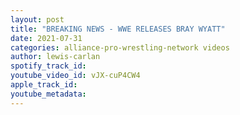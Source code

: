 ```yaml
---
layout: post
title: "BREAKING NEWS - WWE RELEASES BRAY WYATT"
date: 2021-07-31
categories: alliance-pro-wrestling-network videos
author: lewis-carlan
spotify_track_id: 
youtube_video_id: vJX-cuP4CW4
apple_track_id: 
youtube_metadata: 
---
```

